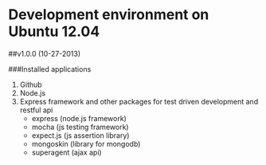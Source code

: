 Development environment on Ubuntu 12.04
=======================================

##v1.0.0 (10-27-2013)

###Installed applications
1. Github
2. Node.js
3. Express framework and other packages for test driven development and restful api 
	* express (node.js framework)
 	* mocha (js testing framework)
 	* expect.js (js assertion library)
 	* mongoskin (library for mongodb)
 	* superagent (ajax api)
